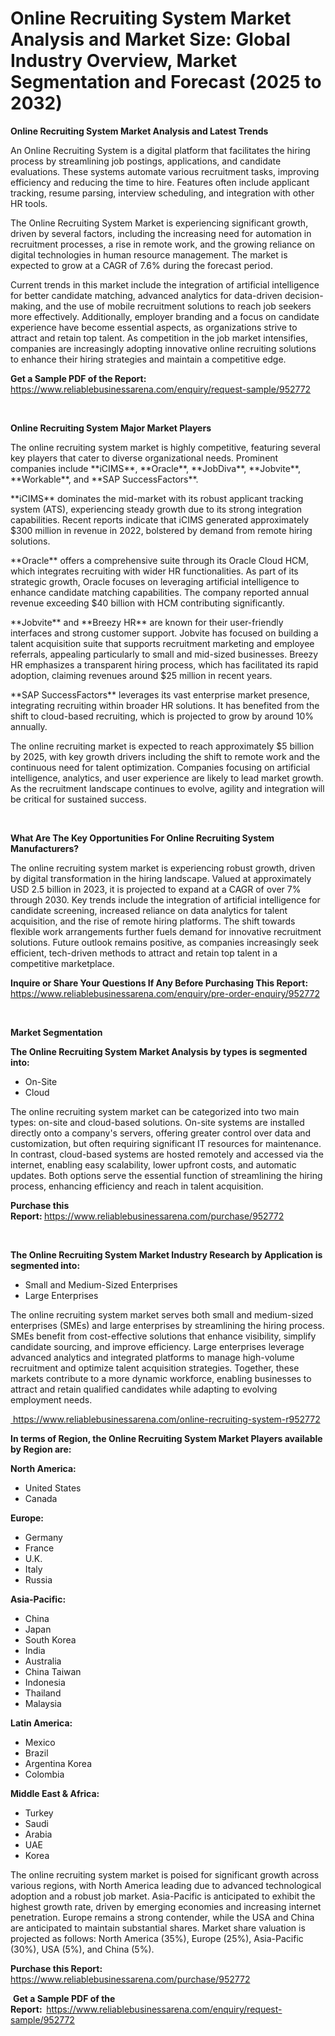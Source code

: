 <p><h1>Online Recruiting System Market Analysis and Market Size: Global Industry Overview, Market Segmentation and Forecast (2025 to 2032)</h1></p><p><strong>Online Recruiting System Market Analysis and Latest Trends</strong></p>
<p><p>An Online Recruiting System is a digital platform that facilitates the hiring process by streamlining job postings, applications, and candidate evaluations. These systems automate various recruitment tasks, improving efficiency and reducing the time to hire. Features often include applicant tracking, resume parsing, interview scheduling, and integration with other HR tools. </p><p>The Online Recruiting System Market is experiencing significant growth, driven by several factors, including the increasing need for automation in recruitment processes, a rise in remote work, and the growing reliance on digital technologies in human resource management. The market is expected to grow at a CAGR of 7.6% during the forecast period. </p><p>Current trends in this market include the integration of artificial intelligence for better candidate matching, advanced analytics for data-driven decision-making, and the use of mobile recruitment solutions to reach job seekers more effectively. Additionally, employer branding and a focus on candidate experience have become essential aspects, as organizations strive to attract and retain top talent. As competition in the job market intensifies, companies are increasingly adopting innovative online recruiting solutions to enhance their hiring strategies and maintain a competitive edge.</p></p>
<p><strong>Get a Sample PDF of the Report:&nbsp;</strong> <a href="https://www.reliablebusinessarena.com/enquiry/request-sample/952772?utm_campaign=3002&utm_medium=2&utm_source=Github&utm_content=ia&utm_term=17042025&utm_id=online-recruiting-system">https://www.reliablebusinessarena.com/enquiry/request-sample/952772</a></p>
<p>&nbsp;</p>
<p><strong>Online Recruiting System Major Market Players</strong></p>
<p><p>The online recruiting system market is highly competitive, featuring several key players that cater to diverse organizational needs. Prominent companies include **iCIMS**, **Oracle**, **JobDiva**, **Jobvite**, **Workable**, and **SAP SuccessFactors**.</p><p>**iCIMS** dominates the mid-market with its robust applicant tracking system (ATS), experiencing steady growth due to its strong integration capabilities. Recent reports indicate that iCIMS generated approximately $300 million in revenue in 2022, bolstered by demand from remote hiring solutions.</p><p>**Oracle** offers a comprehensive suite through its Oracle Cloud HCM, which integrates recruiting with wider HR functionalities. As part of its strategic growth, Oracle focuses on leveraging artificial intelligence to enhance candidate matching capabilities. The company reported annual revenue exceeding $40 billion with HCM contributing significantly.</p><p>**Jobvite** and **Breezy HR** are known for their user-friendly interfaces and strong customer support. Jobvite has focused on building a talent acquisition suite that supports recruitment marketing and employee referrals, appealing particularly to small and mid-sized businesses. Breezy HR emphasizes a transparent hiring process, which has facilitated its rapid adoption, claiming revenues around $25 million in recent years.</p><p>**SAP SuccessFactors** leverages its vast enterprise market presence, integrating recruiting within broader HR solutions. It has benefited from the shift to cloud-based recruiting, which is projected to grow by around 10% annually.</p><p>The online recruiting market is expected to reach approximately $5 billion by 2025, with key growth drivers including the shift to remote work and the continuous need for talent optimization. Companies focusing on artificial intelligence, analytics, and user experience are likely to lead market growth. As the recruitment landscape continues to evolve, agility and integration will be critical for sustained success.</p></p>
<p>&nbsp;</p>
<p><strong>What Are The Key Opportunities For Online Recruiting System Manufacturers?</strong></p>
<p><p>The online recruiting system market is experiencing robust growth, driven by digital transformation in the hiring landscape. Valued at approximately USD 2.5 billion in 2023, it is projected to expand at a CAGR of over 7% through 2030. Key trends include the integration of artificial intelligence for candidate screening, increased reliance on data analytics for talent acquisition, and the rise of remote hiring platforms. The shift towards flexible work arrangements further fuels demand for innovative recruitment solutions. Future outlook remains positive, as companies increasingly seek efficient, tech-driven methods to attract and retain top talent in a competitive marketplace.</p></p>
<p><strong>Inquire or Share Your Questions If Any Before Purchasing This Report:</strong> <a href="https://www.reliablebusinessarena.com/enquiry/pre-order-enquiry/952772?utm_campaign=3002&utm_medium=2&utm_source=Github&utm_content=ia&utm_term=17042025&utm_id=online-recruiting-system">https://www.reliablebusinessarena.com/enquiry/pre-order-enquiry/952772</a></p>
<p>&nbsp;</p>
<p><strong>Market Segmentation</strong></p>
<p><strong>The Online Recruiting System Market Analysis by types is segmented into:</strong></p>
<p><ul><li>On-Site</li><li>Cloud</li></ul></p>
<p><p>The online recruiting system market can be categorized into two main types: on-site and cloud-based solutions. On-site systems are installed directly onto a company's servers, offering greater control over data and customization, but often requiring significant IT resources for maintenance. In contrast, cloud-based systems are hosted remotely and accessed via the internet, enabling easy scalability, lower upfront costs, and automatic updates. Both options serve the essential function of streamlining the hiring process, enhancing efficiency and reach in talent acquisition.</p></p>
<p><strong>Purchase this Report:&nbsp;</strong><a href="https://www.reliablebusinessarena.com/purchase/952772?utm_campaign=3002&utm_medium=2&utm_source=Github&utm_content=ia&utm_term=17042025&utm_id=online-recruiting-system">https://www.reliablebusinessarena.com/purchase/952772</a></p>
<p>&nbsp;</p>
<p><strong>The Online Recruiting System Market Industry Research by Application is segmented into:</strong></p>
<p><ul><li>Small and Medium-Sized Enterprises</li><li>Large Enterprises</li></ul></p>
<p><p>The online recruiting system market serves both small and medium-sized enterprises (SMEs) and large enterprises by streamlining the hiring process. SMEs benefit from cost-effective solutions that enhance visibility, simplify candidate sourcing, and improve efficiency. Large enterprises leverage advanced analytics and integrated platforms to manage high-volume recruitment and optimize talent acquisition strategies. Together, these markets contribute to a more dynamic workforce, enabling businesses to attract and retain qualified candidates while adapting to evolving employment needs.</p></p>
<p><a href="https://www.reliablebusinessarena.com/online-recruiting-system-r952772?utm_campaign=3002&utm_medium=2&utm_source=Github&utm_content=ia&utm_term=17042025&utm_id=online-recruiting-system">&nbsp;https://www.reliablebusinessarena.com/online-recruiting-system-r952772</a></p>
<p><strong>In terms of Region, the Online Recruiting System Market Players available by Region are:</strong></p>
<p>
    <p> <strong> North America: </strong>
        <ul>
            <li>United States</li>
            <li>Canada</li>
        </ul>
        </p> 
    <p> <strong> Europe: </strong>
        <ul>
            <li>Germany</li>
            <li>France</li>
            <li>U.K.</li>
            <li>Italy</li>
            <li>Russia</li>
        </ul>
        </p> 
    <p> <strong> Asia-Pacific: </strong>
        <ul>
            <li>China</li>
            <li>Japan</li>
            <li>South Korea</li>
            <li>India</li>
            <li>Australia</li>
            <li>China Taiwan</li>
            <li>Indonesia</li>
            <li>Thailand</li>
            <li>Malaysia</li>
        </ul>
        </p> 
    <p> <strong> Latin America: </strong>
        <ul>
            <li>Mexico</li>
            <li>Brazil</li>
            <li>Argentina Korea</li>
            <li>Colombia</li>
        </ul>
        </p> 
    <p> <strong> Middle East & Africa: </strong>
        <ul>
            <li>Turkey</li>
            <li>Saudi</li>
            <li>Arabia</li>
            <li>UAE</li>
            <li>Korea</li>
        </ul>
    </p>
    </p>
<p><p>The online recruiting system market is poised for significant growth across various regions, with North America leading due to advanced technological adoption and a robust job market. Asia-Pacific is anticipated to exhibit the highest growth rate, driven by emerging economies and increasing internet penetration. Europe remains a strong contender, while the USA and China are anticipated to maintain substantial shares. Market share valuation is projected as follows: North America (35%), Europe (25%), Asia-Pacific (30%), USA (5%), and China (5%).</p></p>
<p><strong>Purchase this Report: </strong><a href="https://www.reliablebusinessarena.com/purchase/952772?utm_campaign=3002&utm_medium=2&utm_source=Github&utm_content=ia&utm_term=17042025&utm_id=online-recruiting-system">https://www.reliablebusinessarena.com/purchase/952772</a></p>
<p>&nbsp;<strong>Get a Sample PDF of the Report:&nbsp;&nbsp;</strong><a href="https://www.reliablebusinessarena.com/enquiry/request-sample/952772?utm_campaign=3002&utm_medium=2&utm_source=Github&utm_content=ia&utm_term=17042025&utm_id=online-recruiting-system">https://www.reliablebusinessarena.com/enquiry/request-sample/952772</a></p>
<p><strong></strong></p>
<p><p></p><p></p><p></p></p>